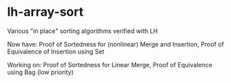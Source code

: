 # lh-array-sort
Various "in place" sorting algorithms verified with LH

Now have: Proof of Sortedness for (nonlinear) Merge and Insertion, Proof of Equivalence of Insertion using Set

Working on: Proof of Sortedness for Linear Merge, Proof of Equivalence using Bag (low priority)